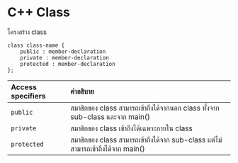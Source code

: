 # C++ Class
โครงสร้าง class
```
class class-name {
    public : member-declaration
    private : member-declaration
    protected : member-declaration
};
```
|Access specifiers|คำอธิบาย|
|:---|:--|
|`public`|สมาชิกของ class สามารถเข้าถึงได้จากนอก class ทั้งจาก sub-class และจาก main()|
|`private`|สมาชิกของ class เข้าถึงได้เฉพาะภายใน class|
|`protected`|สมาชิกของ class สามารถเข้าถึงได้จาก sub-class แต่ไม่สามารถเข้าถึงได้จาก main()|
